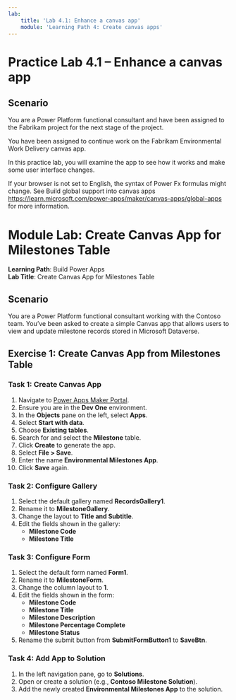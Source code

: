 ```yaml
---
lab:
    title: 'Lab 4.1: Enhance a canvas app'
    module: 'Learning Path 4: Create canvas apps'
---
```


# Practice Lab 4.1 – Enhance a canvas app

## Scenario

You are a Power Platform functional consultant and have been assigned to the Fabrikam project for the next stage of the project.

You have been assigned to continue work on the Fabrikam Environmental Work Delivery canvas app.

In this practice lab, you will examine the app to see how it works and make some user interface changes.

If your browser is not set to English, the syntax of Power Fx formulas might change. See Build global support into canvas apps <https://learn.microsoft.com/power-apps/maker/canvas-apps/global-apps> for more information.

# Module Lab: Create Canvas App for Milestones Table

**Learning Path**: Build Power Apps  
**Lab Title**: Create Canvas App for Milestones Table  

## Scenario  
You are a Power Platform functional consultant working with the Contoso team. You’ve been asked to create a simple Canvas app that allows users to view and update milestone records stored in Microsoft Dataverse.

## Exercise 1: Create Canvas App from Milestones Table

### Task 1: Create Canvas App
1. Navigate to [Power Apps Maker Portal](https://make.powerapps.com).
2. Ensure you are in the **Dev One** environment.
3. In the **Objects** pane on the left, select **Apps**.
4. Select **Start with data**.
5. Choose **Existing tables**.
6. Search for and select the **Milestone** table.
7. Click **Create** to generate the app.
8. Select **File > Save**.
9. Enter the name **Environmental Milestones App**.
10. Click **Save** again.

### Task 2: Configure Gallery
1. Select the default gallery named **RecordsGallery1**.
2. Rename it to **MilestoneGallery**.
3. Change the layout to **Title and Subtitle**.
4. Edit the fields shown in the gallery:
   - **Milestone Code**
   - **Milestone Title**

### Task 3: Configure Form
1. Select the default form named **Form1**.
2. Rename it to **MilestoneForm**.
3. Change the column layout to **1**.
4. Edit the fields shown in the form:
   - **Milestone Code**
   - **Milestone Title**
   - **Milestone Description**
   - **Milestone Percentage Complete**
   - **Milestone Status**
5. Rename the submit button from **SubmitFormButton1** to **SaveBtn**.

### Task 4: Add App to Solution
1. In the left navigation pane, go to **Solutions**.
2. Open or create a solution (e.g., **Contoso Milestone Solution**).
3. Add the newly created **Environmental Milestones App** to the solution.
